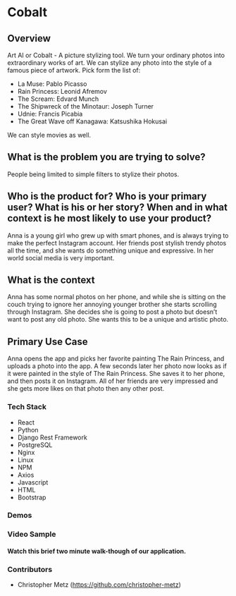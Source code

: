 # Cobalt

## Overview

Art AI or Cobalt - A picture stylizing tool. We turn your ordinary photos into extraordinary works of art. We can stylize any photo into the style of a famous piece of artwork. Pick form the list of:

- La Muse: Pablo Picasso
- Rain Princess: Leonid Afremov
- The Scream: Edvard Munch
- The Shipwreck of the Minotaur: Joseph Turner
- Udnie: Francis Picabia
- The Great Wave off Kanagawa: Katsushika Hokusai

We can style movies as well.

## What is the problem you are trying to solve?

People being limited to simple filters to stylize their photos.

## Who is the product for? Who is your primary user? What is his or her story?  When and in what context is he most likely to use your product?

Anna is a young girl who grew up with smart phones, and is always trying to make the perfect Instagram account. Her friends post stylish trendy photos all the time, and she wants do something unique and expressive. In her world social media is very important.

## What is the context

Anna has some normal photos on her phone, and while she is sitting on the couch trying to ignore her annoying younger brother she starts scrolling through Instagram. She decides she is going to post a photo but doesn’t want to post any old photo. She wants this to be a unique and artistic photo.


## Primary Use Case

Anna opens the app and picks her favorite painting The Rain Princess, and uploads a photo into the app. A few seconds later her photo now looks as if it were painted in the style of The Rain Princess. She saves it to her phone, and then posts it on Instagram. All of her friends are very impressed and she gets more likes on that photo then any other post.

### Tech Stack
- React
- Python
- Django Rest Framework
- PostgreSQL
- Nginx
- Linux
- NPM
- Axios
- Javascript
- HTML
- Bootstrap

### Demos

### Video Sample

#### Watch this brief two minute walk-though of our application.

### Contributors
- Christopher Metz (https://github.com/christopher-metz)
